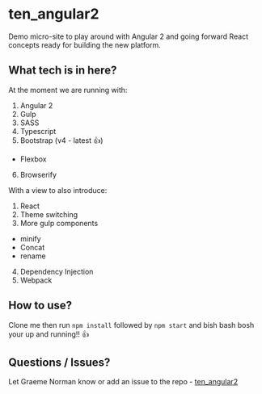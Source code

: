 # ten_angular2

Demo micro-site to play around with Angular 2 and going forward React concepts ready for building the new platform.

## What tech is in here?

At the moment we are running with:
1. Angular 2
2. Gulp
3. SASS
4. Typescript
5. Bootstrap (v4 - latest :+1:)
* Flexbox
6. Browserify

With a view to also introduce:
1. React
2. Theme switching
3. More gulp components
* minify
* Concat
* rename
4. Dependency Injection
5. Webpack

## How to use?

Clone me then run ```npm install``` followed by ```npm start``` and bish bash bosh your up and running!! :+1:

## Questions / Issues?

Let Graeme Norman know or add an issue to the repo - [ten_angular2](https://github.com/graemeNorman/ten_angular2)